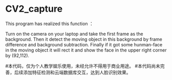 # CV2_capture
This program has realized this function ：

Turn on the camera on your laptop and take the first frame as the background.
Then it detect the moving object in this background by frame difference and background subtraction.
Finally if it got some hunman-face in the moving object it will rect it and show the face in the upper right corner by (92,112).


#本代码，仅为个人教学娱乐使用，未经允许不得用于商业用途。
#本代码尚未完善，后续添加特征检测和云端数据库交互，达到人脸识别效果。
